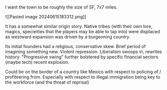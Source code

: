 I want the town to be roughly the size of SF, 7x7 miles. 

![[Pasted image 20240615183312.png]]

It has a somewhat similar origin story. Native tribes (with their own lore, magics, specielties that the players may be able to tap into) were displaced as westward expansion was driven by a burgeoning country.

Its initial founders had a religious, conservative skew. Brief period of imagining something new. Violent repression. Liberalism swoops in, rewrites history. "Progressive swing" further bolstered by specific financial sectors (maybe tech) recent explosion.

Could be on the border of a country like Mexico with respect to policing of / profiteering from. Especially with respect to illegal immigration being key to the workforce (and the threat of reprisal) 
